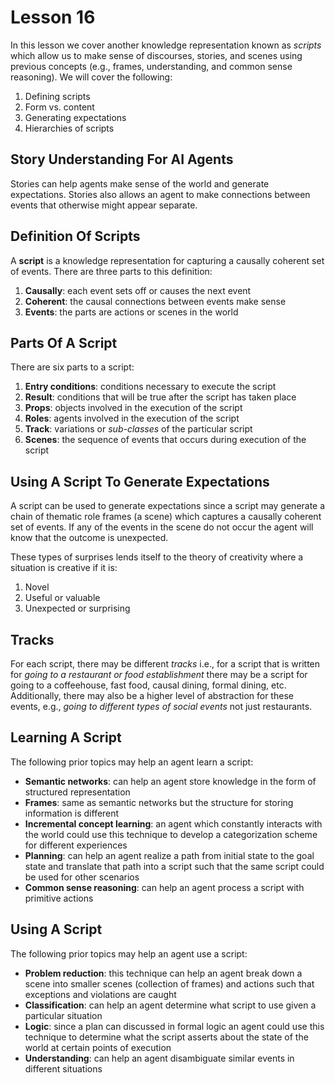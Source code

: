 # Lesson 16

In this lesson we cover another knowledge representation known as _scripts_ which allow us to make sense of discourses, stories, and scenes using previous concepts (e.g., frames, understanding, and common sense reasoning). We will cover the following:

1. Defining scripts
2. Form vs. content
3. Generating expectations
4. Hierarchies of scripts

## Story Understanding For AI Agents

Stories can help agents make sense of the world and generate expectations. Stories also allows an agent to make connections between events that otherwise might appear separate.

## Definition Of Scripts

A **script** is a knowledge representation for capturing a causally coherent set of events. There are three parts to this definition:

1. **Causally**: each event sets off or causes the next event
2. **Coherent**: the causal connections between events make sense
3. **Events**: the parts are actions or scenes in the world

## Parts Of A Script

There are six parts to a script:

1. **Entry conditions**: conditions necessary to execute the script
2. **Result**: conditions that will be true after the script has taken place
3. **Props**: objects involved in the execution of the script
4. **Roles**: agents involved in the execution of the script
5. **Track**: variations or _sub-classes_ of the particular script
6. **Scenes**: the sequence of events that occurs during execution of the script

## Using A Script To Generate Expectations

A script can be used to generate expectations since a script may generate a chain of thematic role frames (a scene) which captures a causally coherent set of events. If any of the events in the scene do not occur the agent will know that the outcome is unexpected.

These types of surprises lends itself to the theory of creativity where a situation is creative if it is:

1. Novel
2. Useful or valuable
3. Unexpected or surprising

## Tracks

For each script, there may be different _tracks_ i.e., for a script that is written for _going to a restaurant or food establishment_ there may be a script for going to a coffeehouse, fast food, causal dining, formal dining, etc. Additionally, there may also be a higher level of abstraction for these events, e.g., _going to different types of social events_ not just restaurants.

## Learning A Script

The following prior topics may help an agent learn a script:

- **Semantic networks**: can help an agent store knowledge in the form of structured representation
- **Frames**: same as semantic networks but the structure for storing information is different
- **Incremental concept learning**: an agent which constantly interacts with the world could use this technique to develop a categorization scheme for different experiences
- **Planning**: can help an agent realize a path from initial state to the goal state and translate that path into a script such that the same script could be used for other scenarios
- **Common sense reasoning**: can help an agent process a script with primitive actions

## Using A Script

The following prior topics may help an agent use a script:

- **Problem reduction**: this technique can help an agent break down a scene into smaller scenes (collection of frames) and actions such that exceptions and violations are caught
- **Classification**: can help an agent determine what script to use given a particular situation
- **Logic**: since a plan can discussed in formal logic an agent could use this technique to determine what the script asserts about the state of the world at certain points of execution
- **Understanding**: can help an agent disambiguate similar events in different situations
